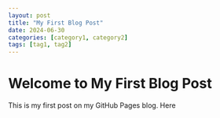 ```yaml
---
layout: post
title: "My First Blog Post"
date: 2024-06-30
categories: [category1, category2]
tags: [tag1, tag2]
---
```

# Welcome to My First Blog Post

This is my first post on my GitHub Pages blog. Here

